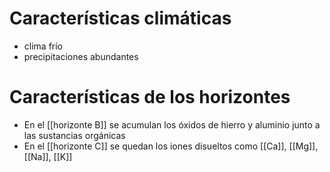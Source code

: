 
# Características climáticas
- clima frío
- precipitaciones abundantes

# Características de los horizontes
- En el [[horizonte B]] se acumulan los óxidos de hierro y aluminio junto a las sustancias orgánicas
- En el [[horizonte C]] se quedan los iones disueltos como [[Ca]], [[Mg]], [[Na]], [[K]]
